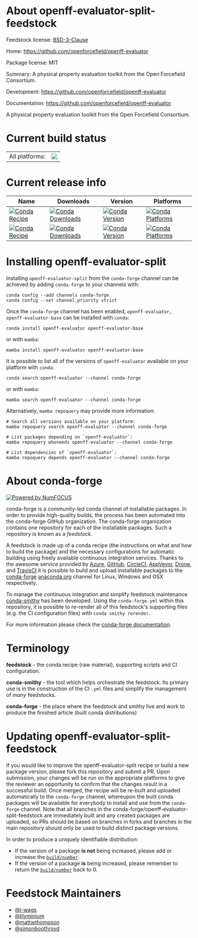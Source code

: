 About openff-evaluator-split-feedstock
======================================

Feedstock license: [BSD-3-Clause](https://github.com/conda-forge/openff-evaluator-feedstock/blob/main/LICENSE.txt)

Home: https://github.com/openforcefield/openff-evaluator

Package license: MIT

Summary: A physical property evaluation toolkit from the Open Forcefield Consortium.

Development: https://github.com/openforcefield/openff-evaluator

Documentation: https://github.com/openforcefield/openff-evaluator

A physical property evaluation toolkit from the Open Forcefield Consortium.


Current build status
====================


<table><tr><td>All platforms:</td>
    <td>
      <a href="https://dev.azure.com/conda-forge/feedstock-builds/_build/latest?definitionId=12190&branchName=main">
        <img src="https://dev.azure.com/conda-forge/feedstock-builds/_apis/build/status/openff-evaluator-feedstock?branchName=main">
      </a>
    </td>
  </tr>
</table>

Current release info
====================

| Name | Downloads | Version | Platforms |
| --- | --- | --- | --- |
| [![Conda Recipe](https://img.shields.io/badge/recipe-openff--evaluator-green.svg)](https://anaconda.org/conda-forge/openff-evaluator) | [![Conda Downloads](https://img.shields.io/conda/dn/conda-forge/openff-evaluator.svg)](https://anaconda.org/conda-forge/openff-evaluator) | [![Conda Version](https://img.shields.io/conda/vn/conda-forge/openff-evaluator.svg)](https://anaconda.org/conda-forge/openff-evaluator) | [![Conda Platforms](https://img.shields.io/conda/pn/conda-forge/openff-evaluator.svg)](https://anaconda.org/conda-forge/openff-evaluator) |
| [![Conda Recipe](https://img.shields.io/badge/recipe-openff--evaluator--base-green.svg)](https://anaconda.org/conda-forge/openff-evaluator-base) | [![Conda Downloads](https://img.shields.io/conda/dn/conda-forge/openff-evaluator-base.svg)](https://anaconda.org/conda-forge/openff-evaluator-base) | [![Conda Version](https://img.shields.io/conda/vn/conda-forge/openff-evaluator-base.svg)](https://anaconda.org/conda-forge/openff-evaluator-base) | [![Conda Platforms](https://img.shields.io/conda/pn/conda-forge/openff-evaluator-base.svg)](https://anaconda.org/conda-forge/openff-evaluator-base) |

Installing openff-evaluator-split
=================================

Installing `openff-evaluator-split` from the `conda-forge` channel can be achieved by adding `conda-forge` to your channels with:

```
conda config --add channels conda-forge
conda config --set channel_priority strict
```

Once the `conda-forge` channel has been enabled, `openff-evaluator, openff-evaluator-base` can be installed with `conda`:

```
conda install openff-evaluator openff-evaluator-base
```

or with `mamba`:

```
mamba install openff-evaluator openff-evaluator-base
```

It is possible to list all of the versions of `openff-evaluator` available on your platform with `conda`:

```
conda search openff-evaluator --channel conda-forge
```

or with `mamba`:

```
mamba search openff-evaluator --channel conda-forge
```

Alternatively, `mamba repoquery` may provide more information:

```
# Search all versions available on your platform:
mamba repoquery search openff-evaluator --channel conda-forge

# List packages depending on `openff-evaluator`:
mamba repoquery whoneeds openff-evaluator --channel conda-forge

# List dependencies of `openff-evaluator`:
mamba repoquery depends openff-evaluator --channel conda-forge
```


About conda-forge
=================

[![Powered by
NumFOCUS](https://img.shields.io/badge/powered%20by-NumFOCUS-orange.svg?style=flat&colorA=E1523D&colorB=007D8A)](https://numfocus.org)

conda-forge is a community-led conda channel of installable packages.
In order to provide high-quality builds, the process has been automated into the
conda-forge GitHub organization. The conda-forge organization contains one repository
for each of the installable packages. Such a repository is known as a *feedstock*.

A feedstock is made up of a conda recipe (the instructions on what and how to build
the package) and the necessary configurations for automatic building using freely
available continuous integration services. Thanks to the awesome service provided by
[Azure](https://azure.microsoft.com/en-us/services/devops/), [GitHub](https://github.com/),
[CircleCI](https://circleci.com/), [AppVeyor](https://www.appveyor.com/),
[Drone](https://cloud.drone.io/welcome), and [TravisCI](https://travis-ci.com/)
it is possible to build and upload installable packages to the
[conda-forge](https://anaconda.org/conda-forge) [anaconda.org](https://anaconda.org/)
channel for Linux, Windows and OSX respectively.

To manage the continuous integration and simplify feedstock maintenance
[conda-smithy](https://github.com/conda-forge/conda-smithy) has been developed.
Using the ``conda-forge.yml`` within this repository, it is possible to re-render all of
this feedstock's supporting files (e.g. the CI configuration files) with ``conda smithy rerender``.

For more information please check the [conda-forge documentation](https://conda-forge.org/docs/).

Terminology
===========

**feedstock** - the conda recipe (raw material), supporting scripts and CI configuration.

**conda-smithy** - the tool which helps orchestrate the feedstock.
                   Its primary use is in the construction of the CI ``.yml`` files
                   and simplify the management of *many* feedstocks.

**conda-forge** - the place where the feedstock and smithy live and work to
                  produce the finished article (built conda distributions)


Updating openff-evaluator-split-feedstock
=========================================

If you would like to improve the openff-evaluator-split recipe or build a new
package version, please fork this repository and submit a PR. Upon submission,
your changes will be run on the appropriate platforms to give the reviewer an
opportunity to confirm that the changes result in a successful build. Once
merged, the recipe will be re-built and uploaded automatically to the
`conda-forge` channel, whereupon the built conda packages will be available for
everybody to install and use from the `conda-forge` channel.
Note that all branches in the conda-forge/openff-evaluator-split-feedstock are
immediately built and any created packages are uploaded, so PRs should be based
on branches in forks and branches in the main repository should only be used to
build distinct package versions.

In order to produce a uniquely identifiable distribution:
 * If the version of a package **is not** being increased, please add or increase
   the [``build/number``](https://docs.conda.io/projects/conda-build/en/latest/resources/define-metadata.html#build-number-and-string).
 * If the version of a package **is** being increased, please remember to return
   the [``build/number``](https://docs.conda.io/projects/conda-build/en/latest/resources/define-metadata.html#build-number-and-string)
   back to 0.

Feedstock Maintainers
=====================

* [@j-wags](https://github.com/j-wags/)
* [@lilyminium](https://github.com/lilyminium/)
* [@mattwthompson](https://github.com/mattwthompson/)
* [@simonboothroyd](https://github.com/simonboothroyd/)

